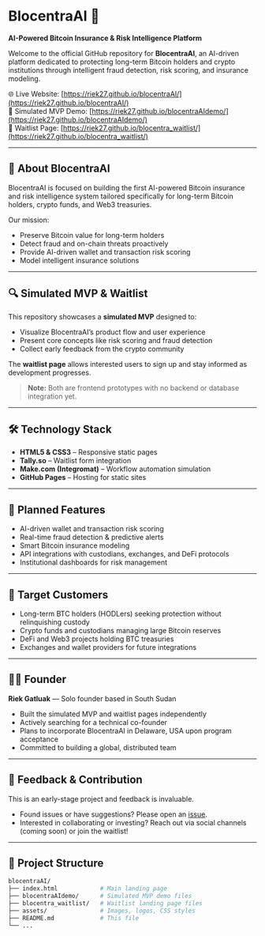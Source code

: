 # BlocentraAI 🚀

**AI-Powered Bitcoin Insurance & Risk Intelligence Platform**

Welcome to the official GitHub repository for **BlocentraAI**, an AI-driven platform dedicated to protecting long-term Bitcoin holders and crypto institutions through intelligent fraud detection, risk scoring, and insurance modeling.

🌐 Live Website: [https://riek27.github.io/blocentraAI/](https://riek27.github.io/blocentraAI/)  
🧪 Simulated MVP Demo: [https://riek27.github.io/blocentraAIdemo/](https://riek27.github.io/blocentraAIdemo/)  
📝 Waitlist Page: [https://riek27.github.io/blocentra_waitlist/](https://riek27.github.io/blocentra_waitlist/)

---

## 🧠 About BlocentraAI

BlocentraAI is focused on building the first AI-powered Bitcoin insurance and risk intelligence system tailored specifically for long-term Bitcoin holders, crypto funds, and Web3 treasuries.

Our mission:  
- Preserve Bitcoin value for long-term holders  
- Detect fraud and on-chain threats proactively  
- Provide AI-driven wallet and transaction risk scoring  
- Model intelligent insurance solutions  

---

## 🔍 Simulated MVP & Waitlist

This repository showcases a **simulated MVP** designed to:

- Visualize BlocentraAI’s product flow and user experience  
- Present core concepts like risk scoring and fraud detection  
- Collect early feedback from the crypto community  

The **waitlist page** allows interested users to sign up and stay informed as development progresses.

> **Note:** Both are frontend prototypes with no backend or database integration yet.

---

## 🛠️ Technology Stack

- **HTML5 & CSS3** – Responsive static pages  
- **Tally.so** – Waitlist form integration  
- **Make.com (Integromat)** – Workflow automation simulation  
- **GitHub Pages** – Hosting for static sites  

---

## 🧩 Planned Features

- AI-driven wallet and transaction risk scoring  
- Real-time fraud detection & predictive alerts  
- Smart Bitcoin insurance modeling  
- API integrations with custodians, exchanges, and DeFi protocols  
- Institutional dashboards for risk management  

---

## 👥 Target Customers

- Long-term BTC holders (HODLers) seeking protection without relinquishing custody  
- Crypto funds and custodians managing large Bitcoin reserves  
- DeFi and Web3 projects holding BTC treasuries  
- Exchanges and wallet providers for future integrations  

---

## 👨‍💻 Founder

**Riek Gatluak** — Solo founder based in South Sudan

- Built the simulated MVP and waitlist pages independently  
- Actively searching for a technical co-founder  
- Plans to incorporate BlocentraAI in Delaware, USA upon program acceptance  
- Committed to building a global, distributed team  

---

## 💬 Feedback & Contribution

This is an early-stage project and feedback is invaluable.

- Found issues or have suggestions? Please open an [issue](https://github.com/riek27/blocentraAI/issues).  
- Interested in collaborating or investing? Reach out via social channels (coming soon) or join the waitlist!  

---

## 📂 Project Structure

```bash
blocentraAI/
├── index.html            # Main landing page
├── blocentraAIdemo/      # Simulated MVP demo files
├── blocentra_waitlist/   # Waitlist landing page files
├── assets/               # Images, logos, CSS styles
├── README.md             # This file
└── ...
